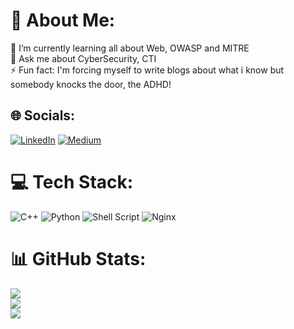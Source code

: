 # 💫 About Me:
🌱 I’m currently learning all about Web, OWASP and MITRE<br>💬 Ask me about CyberSecurity, CTI<br>⚡ Fun fact: I'm forcing myself to write blogs about what i know but somebody knocks the door, the ADHD!

## 🌐 Socials:
[![LinkedIn](https://img.shields.io/badge/LinkedIn-%230077B5.svg?logo=linkedin&logoColor=white)](https://linkedin.com/in/serhan-eraslan) [![Medium](https://img.shields.io/badge/Medium-12100E?logo=medium&logoColor=white)](https://medium.com/@serhaneraslan98) 

# 💻 Tech Stack:
![C++](https://img.shields.io/badge/c++-%2300599C.svg?style=for-the-badge&logo=c%2B%2B&logoColor=white) ![Python](https://img.shields.io/badge/python-3670A0?style=for-the-badge&logo=python&logoColor=ffdd54) ![Shell Script](https://img.shields.io/badge/shell_script-%23121011.svg?style=for-the-badge&logo=gnu-bash&logoColor=white) ![Nginx](https://img.shields.io/badge/nginx-%23009639.svg?style=for-the-badge&logo=nginx&logoColor=white)
# 📊 GitHub Stats:
![](https://github-readme-stats.vercel.app/api?username=exseron&theme=dark&hide_border=true&include_all_commits=false&count_private=false)<br/>
![](https://github-readme-streak-stats.herokuapp.com/?user=exseron&theme=dark&hide_border=true)<br/>
![](https://github-readme-stats.vercel.app/api/top-langs/?username=exseron&theme=dark&hide_border=true&include_all_commits=false&count_private=false&layout=compact)

<!-- Kudos to VISHWA GAURAV (https://gprm.itsvg.in) ->>
